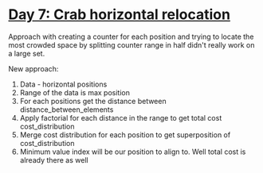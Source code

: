# [Day 7: Crab horizontal relocation](https://adventofcode.com/2021/day/7)

Approach with creating a counter for each position and trying to locate the most crowded space by splitting counter range in half didn't really work on a large set. 

New approach:
1. Data - horizontal positions
1. Range of the data is max position
1. For each positions get the distance between distance_between_elements
1. Apply factorial for each distance in the range to get total cost cost_distribution
1. Merge cost distribution for each position to get superposition of cost_distribution
1. Minimum value index will be our position to align to. Well total cost is already there as well